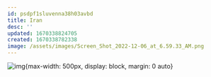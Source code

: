 ```yaml
---
id: psdpf1sluvenna38h03avbd
title: Iran
desc: ''
updated: 1670338824705
created: 1670338782338
image: /assets/images/Screen_Shot_2022-12-06_at_6.59.33_AM.png
---
```

![img](/assets/images/Screen_Shot_2022-12-06_at_6.59.33_AM.png){max-width: 500px, display: block, margin: 0 auto}